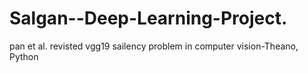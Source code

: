 # Salgan--Deep-Learning-Project.
pan et al. revisted  vgg19 sailency problem in computer vision-Theano, Python
